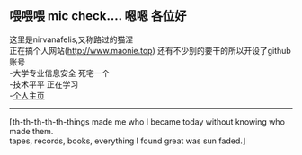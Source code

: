 喂喂喂 mic check.... 嗯嗯 各位好 
----------------------------------------------------------------------------------------  
这里是nirvanafelis,又称路过的猫涅<br>
正在搞个人网站(http://www.maonie.top)  还有不少别的要干的所以开设了github账号<br>
-大学专业信息安全 死宅一个<br>
-技术平平 正在学习  
-[个人主页](https://www.maonie.top/about/index3.html)  

----------------------------------------------------------------------------------------  
⌈th-th-th-th-th-things made me who I became today without knowing who made them.  
tapes, records, books, everything I found great was sun faded.⌋
